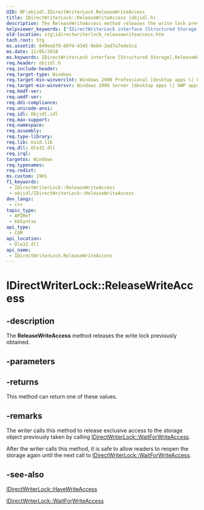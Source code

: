 ```yaml
---
UID: NF:objidl.IDirectWriterLock.ReleaseWriteAccess
title: IDirectWriterLock::ReleaseWriteAccess (objidl.h)
description: The ReleaseWriteAccess method releases the write lock previously obtained.
helpviewer_keywords: ["IDirectWriterLock interface [Structured Storage]","ReleaseWriteAccess method","IDirectWriterLock.ReleaseWriteAccess","IDirectWriterLock::ReleaseWriteAccess","ReleaseWriteAccess","ReleaseWriteAccess method [Structured Storage]","ReleaseWriteAccess method [Structured Storage]","IDirectWriterLock interface","_stg_idirectwriterlock_releasewriteaccess","objidl/IDirectWriterLock::ReleaseWriteAccess","stg.idirectwriterlock_releasewriteaccess"]
old-location: stg\idirectwriterlock_releasewriteaccess.htm
tech.root: Stg
ms.assetid: 849eeb79-60fd-4345-9e04-2ed7a7ede5ca
ms.date: 12/05/2018
ms.keywords: IDirectWriterLock interface [Structured Storage],ReleaseWriteAccess method, IDirectWriterLock.ReleaseWriteAccess, IDirectWriterLock::ReleaseWriteAccess, ReleaseWriteAccess, ReleaseWriteAccess method [Structured Storage], ReleaseWriteAccess method [Structured Storage],IDirectWriterLock interface, _stg_idirectwriterlock_releasewriteaccess, objidl/IDirectWriterLock::ReleaseWriteAccess, stg.idirectwriterlock_releasewriteaccess
req.header: objidl.h
req.include-header: 
req.target-type: Windows
req.target-min-winverclnt: Windows 2000 Professional [desktop apps \| UWP apps]
req.target-min-winversvr: Windows 2000 Server [desktop apps \| UWP apps]
req.kmdf-ver: 
req.umdf-ver: 
req.ddi-compliance: 
req.unicode-ansi: 
req.idl: Objidl.idl
req.max-support: 
req.namespace: 
req.assembly: 
req.type-library: 
req.lib: Uuid.lib
req.dll: Ole32.dll
req.irql: 
targetos: Windows
req.typenames: 
req.redist: 
ms.custom: 19H1
f1_keywords:
 - IDirectWriterLock::ReleaseWriteAccess
 - objidl/IDirectWriterLock::ReleaseWriteAccess
dev_langs:
 - c++
topic_type:
 - APIRef
 - kbSyntax
api_type:
 - COM
api_location:
 - Ole32.dll
api_name:
 - IDirectWriterLock.ReleaseWriteAccess
---
```


# IDirectWriterLock::ReleaseWriteAccess


## -description

The <b>ReleaseWriteAccess</b> method releases the write lock previously obtained.

## -parameters

## -returns

This method can return one of these values.

## -remarks

The writer calls this method to release exclusive access to the storage object previously taken by calling <a href="https://docs.microsoft.com/windows/desktop/api/objidl/nf-objidl-idirectwriterlock-waitforwriteaccess">IDirectWriterLock::WaitForWriteAccess</a>.

After the writer calls this method, it is safe to allow readers to reopen the storage again until the next call to <a href="https://docs.microsoft.com/windows/desktop/api/objidl/nf-objidl-idirectwriterlock-waitforwriteaccess">IDirectWriterLock::WaitForWriteAccess</a>.

## -see-also

<a href="https://docs.microsoft.com/windows/desktop/api/objidl/nf-objidl-idirectwriterlock-havewriteaccess">IDirectWriterLock::HaveWriteAccess</a>



<a href="https://docs.microsoft.com/windows/desktop/api/objidl/nf-objidl-idirectwriterlock-waitforwriteaccess">IDirectWriterLock::WaitForWriteAccess</a>

